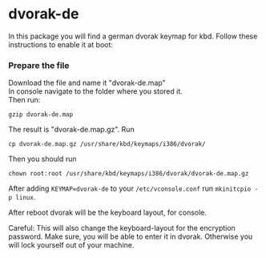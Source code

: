 # dvorak-de
In this package you will find a german dvorak keymap for kbd.
Follow these instructions to enable it at boot:

### Prepare the file
Download the file and name it "dvorak-de.map"      
In console navigate to the folder where you stored it.       
Then run:
```
gzip dvorak-de.map
```
The result is "dvorak-de.map.gz".
Run
```
cp dvorak-de.map.gz /usr/share/kbd/keymaps/i386/dvorak/
```
Then you should run 
```
chown root:root /usr/share/kbd/keymaps/i386/dvorak/dvorak-de.map.gz
```

After adding `KEYMAP=dvorak-de`  to your `/etc/vconsole.conf`
run `mkinitcpio -p linux`. 

After reboot dvorak will be the keyboard layout, for console.

<aside class="notice">
Careful: This will also change the keyboard-layout for the encryption password.
Make sure, you will be able to enter it in dvorak. Otherwise you will lock yourself out of your machine.
  </aside>
